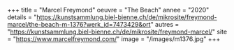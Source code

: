 +++
title = "Marcel Freymond"
oeuvre = "The Beach"
annee = "2020"
details = "https://kunstsammlung.biel-bienne.ch/de/mikrosite/freymond-marcel/the-beach-m-1376?werk_id=7473429&ort"
autres = "https://kunstsammlung.biel-bienne.ch/de/mikrosite/freymond-marcel/"
site = "https://www.marcelfreymond.com/"
image = "/images/m1376.jpg"
+++
